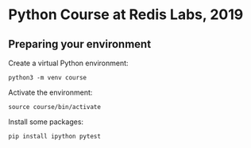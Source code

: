 # Python Course at Redis Labs, 2019

## Preparing your environment

Create a virtual Python environment:

    python3 -m venv course
    
Activate the environment:

    source course/bin/activate

Install some packages:

    pip install ipython pytest